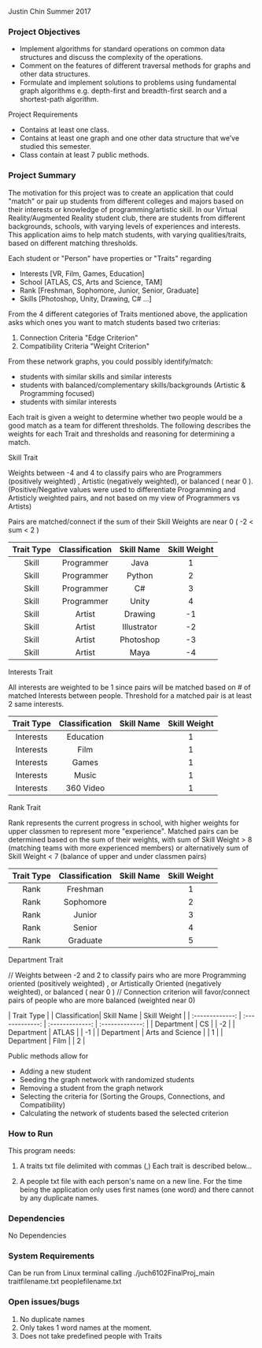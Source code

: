 Justin Chin Summer 2017 

### Project Objectives 
- Implement algorithms for standard operations on common data structures and discuss the complexity of the operations.  
- Comment on the features of different traversal methods for graphs and other data structures.  
- Formulate and implement solutions to problems using fundamental graph algorithms e.g. depth-first and breadth-first search and a shortest-path algorithm.

Project Requirements
- Contains at least one class.
- Contains at least one graph and one other data structure that we’ve studied this semester.
- Class contain at least 7 public methods.

### Project Summary
The motivation for this project was to create an application that could "match" or pair up students from different colleges and majors based on their interests or knowledge of programming/artistic skill.  In our Virtual Reality/Augmented Reality student club, there are students from different backgrounds, schools, with varying levels of experiences and interests. This application aims to help match students, with varying qualities/traits, based on different matching thresholds. 

Each student or "Person" have properties or "Traits" regarding

- Interests [VR, Film, Games, Education]
- School [ATLAS, CS, Arts and Science, TAM]
- Rank [Freshman, Sophomore, Junior, Senior, Graduate] 
- Skills [Photoshop, Unity, Drawing, C# ...]

From the 4 different categories of Traits mentioned above, the application asks which ones you want to match students based two criterias:
1. Connection Criteria "Edge Criterion"
2. Compatibility Criteria "Weight Criterion"

From these network graphs, you could possibly identify/match:
- students with similar skills and similar interests 
- students with balanced/complementary skills/backgrounds (Artistic & Programming focused)
- students with similar interests

Each trait is given a weight to determine whether two people would be a good match as a team for different thresholds.  The following describes the weights for each Trait and thresholds and reasoning for determining a match.


Skill Trait 

Weights between -4 and 4 to classify pairs who are Programmers (positively weighted) , Artistic (negatively weighted), or balanced ( near 0 ).  (Positive/Negative values were used to differentiate Programming and Artisticly weighted pairs, and not based on my view of Programmers vs Artists) 

Pairs are matched/connect if the sum of their Skill Weights are near 0 ( -2 < sum < 2 )

| Trait Type | Classification | Skill Name | Skill Weight |
| :-------------:| :-------------: | :-------------: | :-------------: |
| Skill | Programmer  | Java  |       1       |
| Skill | Programmer  | Python  |       2       |
| Skill | Programmer  | C#  |       3       |
| Skill | Programmer  | Unity  |       4       |
| Skill | Artist  | Drawing  |       -1       |
| Skill | Artist  | Illustrator  |       -2       |
| Skill | Artist  |  Photoshop |       -3       |
| Skill | Artist  |  Maya |       -4       |


Interests Trait 

All interests are weighted to be 1 since pairs will be matched based on # of matched Interests between people.  Threshold for a matched pair is at least 2 same interests.

| Trait Type | Classification | Skill Name | Skill Weight |
| :-------------: | :-------------: | :-------------: | :-------------: |
| Interests | Education  |   |       1       |
| Interests | Film  |   |       1       |
| Interests | Games  |   |       1       |
| Interests | Music  |   |       1       |
| Interests | 360 Video  |   |       1       |


Rank Trait 

Rank represents the current progress in school, with higher weights for upper classmen to represent more "experience". Matched pairs can be determined based on the sum of their weights, with sum  of Skill Weight > 8 (matching teams with more experienced members) or alternatively sum of Skill Weight < 7 (balance of upper and under classmen pairs) 


| Trait Type | Classification | Skill Name | Skill Weight |
| :-------------: | :-------------: | :-------------: | :-------------: |
| Rank | Freshman  |   |       1       |
| Rank | Sophomore  |   |       2       |
| Rank | Junior  |   |       3       |
| Rank | Senior  |   |       4       |
| Rank | Graduate  |   |       5       |

Department Trait 

// Weights between -2 and 2 to classify pairs who are more Programming oriented (positively weighted) , or Artistically Oriented (negatively weighted), or balanced ( near 0 )
//  Connection criterion will favor/connect pairs of people who are more balanced (weighted near 0)


| Trait Type | | Classification| Skill Name | Skill Weight |
| :-------------: | :-------------: | :-------------: | :-------------: |
| Department | CS  |   |       -2       |
| Department | ATLAS  |   |      -1       |
| Department | Arts and Science  |   |       1       |
| Department | Film  |   |       2       |



Public methods allow for
- Adding a new student
- Seeding the graph network with randomized students
- Removing a student from the graph network
- Selecting the criteria for (Sorting the Groups, Connections, and Compatibility)
- Calculating the network of students based the selected criterion

### How to Run
This program needs:
1) A traits txt file delimited with commas (,)
   Each trait is described below...
   
2) A people txt file with each person's name on a new line.  For the time being the application only uses first names (one word) and there cannot by any duplicate names.



### Dependencies
No Dependencies

### System Requirements
Can be run from Linux terminal calling
./juch6102FinalProj_main traitfilename.txt peoplefilename.txt 

### Open issues/bugs
1.  No duplicate names
2.  Only takes 1 word names at the moment.  
3.  Does not take predefined people with Traits
